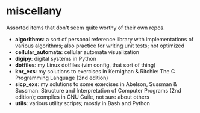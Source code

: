 miscellany
==========
Assorted items that don't seem quite worthy of their own repos.

* __algorithms__: a sort of personal reference library with implementations of various algorithms; also practice for writing unit tests; not optimized
* __cellular_automata__: cellular automata visualization
* __digipy__: digital systems in Python
* __dotfiles__: my Linux dotfiles (vim config, that sort of thing)
* __knr_exs__: my solutions to exercises in Kernighan & Ritchie: The C Programming Language (2nd edition)
* __sicp_exs__: my solutions to some exercises in Abelson, Sussman & Sussman: Structure and Interpretation of Computer Programs (2nd edition); compiles in GNU Guile, not sure about others
* __utils__: various utility scripts; mostly in Bash and Python
